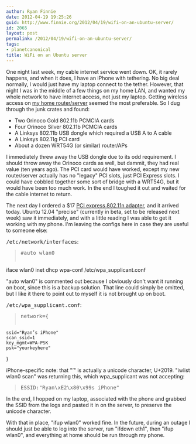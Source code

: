 ```yaml
---
author: Ryan Finnie
date: 2012-04-19 19:25:26
guid: http://www.finnie.org/2012/04/19/wifi-on-an-ubuntu-server/
id: 2065
layout: post
permalink: /2012/04/19/wifi-on-an-ubuntu-server/
tags:
- planetcanonical
title: WiFi on an Ubuntu server
---
```

One night last week, my cable internet service went down. OK, it rarely happens, and when it does, I have an iPhone with tethering. No big deal normally, I would just have my laptop connect to the tether. However, that night I was in the middle of a few things on my home LAN, and wanted my whole network to have internet access, not just my laptop. Getting wireless access on [my home router/server](http://www.finnie.org/2012/03/09/new-home-server/) seemed the most preferable. So I dug through the junk crates and found:

  * Two Orinoco Gold 802.11b PCMCIA cards
  * Four Orinoco Silver 802.11b PCMCIA cards
  * A Linksys 802.11b USB dongle which required a USB A to A cable
  * A Linksys 802.11g PCI card
  * About a dozen WRT54G (or similar) router/APs

I immediately threw away the USB dongle due to its odd requirement. I should throw away the Orinoco cards as well, but dammit, they had real value (ten years ago). The PCI card would have worked, except my new router/server actually has no "legacy" PCI slots, just PCI Express slots. I could have cobbled together some sort of bridge with a WRT54G, but it would have been too much work. In the end I toughed it out and waited for the cable internet to return.

The next day I ordered a $17 [PCI express 802.11n adapter](http://www.newegg.com/Product/Product.aspx?Item=N82E16833166063), and it arrived today. Ubuntu 12.04 "precise" (currently in beta, set to be released next week) saw it immediately, and with a little reading I was able to get it working with my phone. I'm leaving the configs here in case they are useful to someone else:

<tt>/etc/network/interfaces</tt>:

> <pre>#auto wlan0
iface wlan0 inet dhcp
    wpa-conf /etc/wpa_supplicant.conf</pre>

"auto wlan0" is commented out because I obviously don't want it running on boot, since this is a backup solution. That line could simply be omitted, but I like it there to point out to myself it is not brought up on boot.

<tt>/etc/wpa_supplicant.conf</tt>:

> <pre>network={
    ssid="Ryan’s iPhone"
    scan_ssid=1
    key_mgmt=WPA-PSK
    psk="yourkeyhere"
}</pre>

iPhone-specific note: that "’" is actually a unicode character, U+2019. "iwlist wlan0 scan" was returning this, which wpa_supplicant was not accepting:

> <pre>ESSID:"Ryan\xE2\x80\x99s iPhone"</pre>

In the end, I hopped on my laptop, associated with the phone and grabbed the SSID from the logs and pasted it in on the server, to preserve the unicode character.

With that in place, "ifup wlan0" worked fine. In the future, during an outage I should just be able to log into the server, run "ifdown eth1", then "ifup wlan0", and everything at home should be run through my phone.
